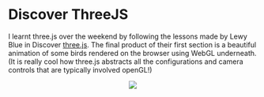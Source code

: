 # Discover ThreeJS

I learnt three.js over the weekend by following the lessons made by Lewy Blue in Discover [three.js](https://discoverthreejs.com/). The final product of their first section is a beautiful animation of some birds rendered on the browser using WebGL underneath. (It is really cool how three.js abstracts all the configurations and camera controls that are typically involved openGL!)

<center><img src="https://media.giphy.com/media/U6M8VIfamTuRrvg5Ps/giphy.gif"></center>